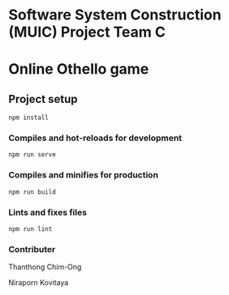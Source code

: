 # Software System Construction (MUIC) Project Team C
# Online Othello game

## Project setup
```
npm install
```

### Compiles and hot-reloads for development
```
npm run serve
```

### Compiles and minifies for production
```
npm run build
```

### Lints and fixes files
```
npm run lint
```

### Contributer
Thanthong Chim-Ong

Niraporn Kovitaya
